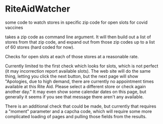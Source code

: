 # RiteAidWatcher
some code to watch stores in specific zip code for open slots for covid vaccines

takes a zip code as command line argument.  It will then build out a list of stores from that zip code, and expand out from those zip codes up to a list of 60 stores (hard coded for now).

Checks for open slots at each of those stores at a reasonable rate.

Currently limited to the first check which looks for slots, which is not perfect (it may incorrection report available slots).  The web site will do the same thing, letting you click the next button, but the next page will show "Apologies, due to high demand, there are currently no appointment times available at this Rite Aid. Please select a different store or check again another day." It may even show some calendar dates on this page, but generally it seems if you see that message there aren't any available.

There is an additional check that could be made, but currently that requires a "moment" parameter and a capcha code, which will require some more complicated loading of pages and pulling those fields from the results.
